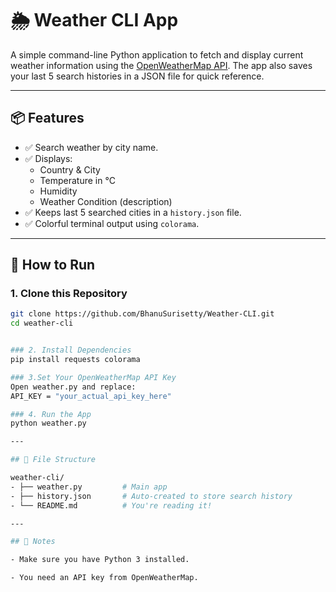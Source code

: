 # 🌦️ Weather CLI App

A simple command-line Python application to fetch and display current weather information using the [OpenWeatherMap API](https://openweathermap.org/api). The app also saves your last 5 search histories in a JSON file for quick reference.

---

## 📦 Features

- ✅ Search weather by city name.
- ✅ Displays:
  - Country & City
  - Temperature in °C
  - Humidity
  - Weather Condition (description)
- ✅ Keeps last 5 searched cities in a `history.json` file.
- ✅ Colorful terminal output using `colorama`.

---

## 🚀 How to Run

### 1. Clone this Repository

```bash
git clone https://github.com/BhanuSurisetty/Weather-CLI.git
cd weather-cli


### 2. Install Dependencies
pip install requests colorama

### 3.Set Your OpenWeatherMap API Key
Open weather.py and replace:
API_KEY = "your_actual_api_key_here"

### 4. Run the App
python weather.py

---

## 📂 File Structure

weather-cli/
- ├── weather.py         # Main app
- ├── history.json       # Auto-created to store search history
- └── README.md          # You're reading it!

---

## 📌 Notes

- Make sure you have Python 3 installed.

- You need an API key from OpenWeatherMap.



